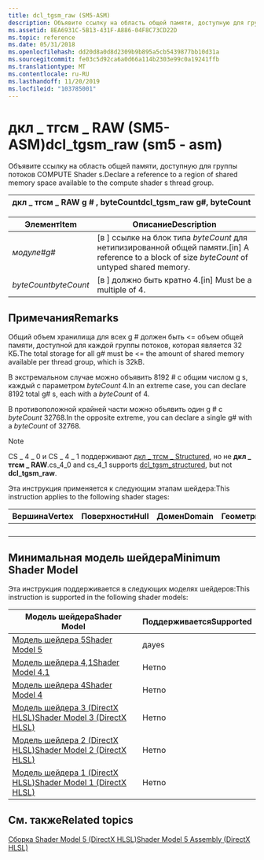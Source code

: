 ```yaml
---
title: dcl_tgsm_raw (SM5-ASM)
description: Объявите ссылку на область общей памяти, доступную для группы потоков COMPUTE Shader s.
ms.assetid: 8EA6931C-5B13-431F-A886-04F8C73CD22D
ms.topic: reference
ms.date: 05/31/2018
ms.openlocfilehash: dd20d8a0d8d2309b9b895a5cb5439877bb10d31a
ms.sourcegitcommit: fe03c5d92ca6a0d66a114b2303e99c0a19241ffb
ms.translationtype: MT
ms.contentlocale: ru-RU
ms.lasthandoff: 11/20/2019
ms.locfileid: "103785001"
---
```

# <a name="dcl_tgsm_raw-sm5---asm"></a><span data-ttu-id="8d86b-103">дкл \_ тгсм \_ RAW (SM5-ASM)</span><span class="sxs-lookup"><span data-stu-id="8d86b-103">dcl\_tgsm\_raw (sm5 - asm)</span></span>

<span data-ttu-id="8d86b-104">Объявите ссылку на область общей памяти, доступную для группы потоков COMPUTE Shader s.</span><span class="sxs-lookup"><span data-stu-id="8d86b-104">Declare a reference to a region of shared memory space available to the compute shader s thread group.</span></span>



| <span data-ttu-id="8d86b-105">дкл \_ тгсм \_ RAW g \# , byteCount</span><span class="sxs-lookup"><span data-stu-id="8d86b-105">dcl\_tgsm\_raw g\#, byteCount</span></span> |
|-------------------------------|



 



| <span data-ttu-id="8d86b-106">Элемент</span><span class="sxs-lookup"><span data-stu-id="8d86b-106">Item</span></span>                                                                                                       | <span data-ttu-id="8d86b-107">Описание</span><span class="sxs-lookup"><span data-stu-id="8d86b-107">Description</span></span>                                                                             |
|------------------------------------------------------------------------------------------------------------|-----------------------------------------------------------------------------------------|
| <span data-ttu-id="8d86b-108"><span id="g_"></span><span id="G_"></span>*модуле\#*</span><span class="sxs-lookup"><span data-stu-id="8d86b-108"><span id="g_"></span><span id="G_"></span>*g\#*</span></span><br/>                                                 | <span data-ttu-id="8d86b-109">\[в \] ссылке на блок типа *byteCount* для нетипизированной общей памяти.</span><span class="sxs-lookup"><span data-stu-id="8d86b-109">\[in\] A reference to a block of size *byteCount* of untyped shared memory.</span></span> <br/> |
| <span data-ttu-id="8d86b-110"><span id="byteCount"></span><span id="bytecount"></span><span id="BYTECOUNT"></span>*byteCount*</span><span class="sxs-lookup"><span data-stu-id="8d86b-110"><span id="byteCount"></span><span id="bytecount"></span><span id="BYTECOUNT"></span>*byteCount*</span></span><br/> | <span data-ttu-id="8d86b-111">\[в \] должно быть кратно 4.</span><span class="sxs-lookup"><span data-stu-id="8d86b-111">\[in\] Must be a multiple of 4.</span></span> <br/>                                             |



 

## <a name="remarks"></a><span data-ttu-id="8d86b-112">Примечания</span><span class="sxs-lookup"><span data-stu-id="8d86b-112">Remarks</span></span>

<span data-ttu-id="8d86b-113">Общий объем хранилища для всех g \# должен быть <= объем общей памяти, доступной для каждой группы потоков, которая является 32 КБ.</span><span class="sxs-lookup"><span data-stu-id="8d86b-113">The total storage for all g\# must be <= the amount of shared memory available per thread group, which is 32kB.</span></span>

<span data-ttu-id="8d86b-114">В экстремальном случае можно объявить 8192 \# с общим числом g s, каждый с параметром *byteCount* 4.</span><span class="sxs-lookup"><span data-stu-id="8d86b-114">In an extreme case, you can declare 8192 total g\# s, each with a *byteCount* of 4.</span></span>

<span data-ttu-id="8d86b-115">В противоположной крайней части можно объявить один g \# с *byteCount* 32768.</span><span class="sxs-lookup"><span data-stu-id="8d86b-115">In the opposite extreme, you can declare a single g\# with a *byteCount* of 32768.</span></span>

> [!Note]  
> <span data-ttu-id="8d86b-116">CS \_ 4 \_ 0 и CS \_ 4 \_ 1 поддерживают [дкл \_ тгсм \_ Structured](dcl-tgsm-structured--sm5---asm-.md), но не **дкл \_ тгсм \_ RAW**.</span><span class="sxs-lookup"><span data-stu-id="8d86b-116">cs\_4\_0 and cs\_4\_1 supports [dcl\_tgsm\_structured](dcl-tgsm-structured--sm5---asm-.md), but not **dcl\_tgsm\_raw**.</span></span>

 

<span data-ttu-id="8d86b-117">Эта инструкция применяется к следующим этапам шейдера:</span><span class="sxs-lookup"><span data-stu-id="8d86b-117">This instruction applies to the following shader stages:</span></span>



| <span data-ttu-id="8d86b-118">Вершина</span><span class="sxs-lookup"><span data-stu-id="8d86b-118">Vertex</span></span> | <span data-ttu-id="8d86b-119">Поверхности</span><span class="sxs-lookup"><span data-stu-id="8d86b-119">Hull</span></span> | <span data-ttu-id="8d86b-120">Домен</span><span class="sxs-lookup"><span data-stu-id="8d86b-120">Domain</span></span> | <span data-ttu-id="8d86b-121">Геометрия</span><span class="sxs-lookup"><span data-stu-id="8d86b-121">Geometry</span></span> | <span data-ttu-id="8d86b-122">Пиксель</span><span class="sxs-lookup"><span data-stu-id="8d86b-122">Pixel</span></span> | <span data-ttu-id="8d86b-123">Вычисления</span><span class="sxs-lookup"><span data-stu-id="8d86b-123">Compute</span></span> |
|--------|------|--------|----------|-------|---------|
|        |      |        |          |       | <span data-ttu-id="8d86b-124">X</span><span class="sxs-lookup"><span data-stu-id="8d86b-124">X</span></span>       |



 

## <a name="minimum-shader-model"></a><span data-ttu-id="8d86b-125">Минимальная модель шейдера</span><span class="sxs-lookup"><span data-stu-id="8d86b-125">Minimum Shader Model</span></span>

<span data-ttu-id="8d86b-126">Эта инструкция поддерживается в следующих моделях шейдеров:</span><span class="sxs-lookup"><span data-stu-id="8d86b-126">This instruction is supported in the following shader models:</span></span>



| <span data-ttu-id="8d86b-127">Модель шейдера</span><span class="sxs-lookup"><span data-stu-id="8d86b-127">Shader Model</span></span>                                              | <span data-ttu-id="8d86b-128">Поддерживается</span><span class="sxs-lookup"><span data-stu-id="8d86b-128">Supported</span></span> |
|-----------------------------------------------------------|-----------|
| [<span data-ttu-id="8d86b-129">Модель шейдера 5</span><span class="sxs-lookup"><span data-stu-id="8d86b-129">Shader Model 5</span></span>](d3d11-graphics-reference-sm5.md)        | <span data-ttu-id="8d86b-130">да</span><span class="sxs-lookup"><span data-stu-id="8d86b-130">yes</span></span>       |
| [<span data-ttu-id="8d86b-131">Модель шейдера 4,1</span><span class="sxs-lookup"><span data-stu-id="8d86b-131">Shader Model 4.1</span></span>](dx-graphics-hlsl-sm4.md)              | <span data-ttu-id="8d86b-132">Нет</span><span class="sxs-lookup"><span data-stu-id="8d86b-132">no</span></span>        |
| [<span data-ttu-id="8d86b-133">Модель шейдера 4</span><span class="sxs-lookup"><span data-stu-id="8d86b-133">Shader Model 4</span></span>](dx-graphics-hlsl-sm4.md)                | <span data-ttu-id="8d86b-134">Нет</span><span class="sxs-lookup"><span data-stu-id="8d86b-134">no</span></span>        |
| [<span data-ttu-id="8d86b-135">Модель шейдера 3 (DirectX HLSL)</span><span class="sxs-lookup"><span data-stu-id="8d86b-135">Shader Model 3 (DirectX HLSL)</span></span>](dx-graphics-hlsl-sm3.md) | <span data-ttu-id="8d86b-136">Нет</span><span class="sxs-lookup"><span data-stu-id="8d86b-136">no</span></span>        |
| [<span data-ttu-id="8d86b-137">Модель шейдера 2 (DirectX HLSL)</span><span class="sxs-lookup"><span data-stu-id="8d86b-137">Shader Model 2 (DirectX HLSL)</span></span>](dx-graphics-hlsl-sm2.md) | <span data-ttu-id="8d86b-138">Нет</span><span class="sxs-lookup"><span data-stu-id="8d86b-138">no</span></span>        |
| [<span data-ttu-id="8d86b-139">Модель шейдера 1 (DirectX HLSL)</span><span class="sxs-lookup"><span data-stu-id="8d86b-139">Shader Model 1 (DirectX HLSL)</span></span>](dx-graphics-hlsl-sm1.md) | <span data-ttu-id="8d86b-140">Нет</span><span class="sxs-lookup"><span data-stu-id="8d86b-140">no</span></span>        |



 

## <a name="related-topics"></a><span data-ttu-id="8d86b-141">См. также</span><span class="sxs-lookup"><span data-stu-id="8d86b-141">Related topics</span></span>

<dl> <dt>

[<span data-ttu-id="8d86b-142">Сборка Shader Model 5 (DirectX HLSL)</span><span class="sxs-lookup"><span data-stu-id="8d86b-142">Shader Model 5 Assembly (DirectX HLSL)</span></span>](shader-model-5-assembly--directx-hlsl-.md)
</dt> </dl>

 

 





